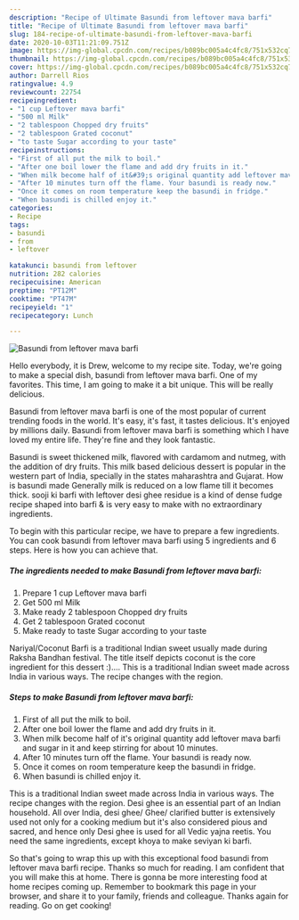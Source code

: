 ```yaml
---
description: "Recipe of Ultimate Basundi from leftover mava barfi"
title: "Recipe of Ultimate Basundi from leftover mava barfi"
slug: 184-recipe-of-ultimate-basundi-from-leftover-mava-barfi
date: 2020-10-03T11:21:09.751Z
image: https://img-global.cpcdn.com/recipes/b089bc005a4c4fc8/751x532cq70/basundi-from-leftover-mava-barfi-recipe-main-photo.jpg
thumbnail: https://img-global.cpcdn.com/recipes/b089bc005a4c4fc8/751x532cq70/basundi-from-leftover-mava-barfi-recipe-main-photo.jpg
cover: https://img-global.cpcdn.com/recipes/b089bc005a4c4fc8/751x532cq70/basundi-from-leftover-mava-barfi-recipe-main-photo.jpg
author: Darrell Rios
ratingvalue: 4.9
reviewcount: 22754
recipeingredient:
- "1 cup Leftover mava barfi"
- "500 ml Milk"
- "2 tablespoon Chopped dry fruits"
- "2 tablespoon Grated coconut"
- "to taste Sugar according to your taste"
recipeinstructions:
- "First of all put the milk to boil."
- "After one boil lower the flame and add dry fruits in it."
- "When milk become half of it&#39;s original quantity add leftover mava barfi and sugar in it and keep stirring for about 10 minutes."
- "After 10 minutes turn off the flame. Your basundi is ready now."
- "Once it comes on room temperature keep the basundi in fridge."
- "When basundi is chilled enjoy it."
categories:
- Recipe
tags:
- basundi
- from
- leftover

katakunci: basundi from leftover 
nutrition: 282 calories
recipecuisine: American
preptime: "PT12M"
cooktime: "PT47M"
recipeyield: "1"
recipecategory: Lunch

---
```



![Basundi from leftover mava barfi](https://img-global.cpcdn.com/recipes/b089bc005a4c4fc8/751x532cq70/basundi-from-leftover-mava-barfi-recipe-main-photo.jpg)

Hello everybody, it is Drew, welcome to my recipe site. Today, we're going to make a special dish, basundi from leftover mava barfi. One of my favorites. This time, I am going to make it a bit unique. This will be really delicious.

Basundi from leftover mava barfi is one of the most popular of current trending foods in the world. It's easy, it's fast, it tastes delicious. It's enjoyed by millions daily. Basundi from leftover mava barfi is something which I have loved my entire life. They're fine and they look fantastic.

Basundi is sweet thickened milk, flavored with cardamom and nutmeg, with the addition of dry fruits. This milk based delicious dessert is popular in the western part of India, specially in the states maharashtra and Gujarat. How is basundi made Generally milk is reduced on a low flame till it becomes thick. sooji ki barfi with leftover desi ghee residue is a kind of dense fudge recipe shaped into barfi &amp; is very easy to make with no extraordinary ingredients.


To begin with this particular recipe, we have to prepare a few ingredients. You can cook basundi from leftover mava barfi using 5 ingredients and 6 steps. Here is how you can achieve that.

<!--inarticleads1-->

##### The ingredients needed to make Basundi from leftover mava barfi:

1. Prepare 1 cup Leftover mava barfi
1. Get 500 ml Milk
1. Make ready 2 tablespoon Chopped dry fruits
1. Get 2 tablespoon Grated coconut
1. Make ready to taste Sugar according to your taste


Nariyal/Coconut Barfi is a traditional Indian sweet usually made during Raksha Bandhan festival. The title itself depicts coconut is the core ingredient for this dessert :)…. This is a traditional Indian sweet made across India in various ways. The recipe changes with the region. 

<!--inarticleads2-->

##### Steps to make Basundi from leftover mava barfi:

1. First of all put the milk to boil.
1. After one boil lower the flame and add dry fruits in it.
1. When milk become half of it&#39;s original quantity add leftover mava barfi and sugar in it and keep stirring for about 10 minutes.
1. After 10 minutes turn off the flame. Your basundi is ready now.
1. Once it comes on room temperature keep the basundi in fridge.
1. When basundi is chilled enjoy it.


This is a traditional Indian sweet made across India in various ways. The recipe changes with the region. Desi ghee is an essential part of an Indian household. All over India, desi ghee/ Ghee/ clarified butter is extensively used not only for a cooking medium but it&#39;s also considered pious and sacred, and hence only Desi ghee is used for all Vedic yajna reetis. You need the same ingredients, except khoya to make seviyan ki barfi. 

So that's going to wrap this up with this exceptional food basundi from leftover mava barfi recipe. Thanks so much for reading. I am confident that you will make this at home. There is gonna be more interesting food at home recipes coming up. Remember to bookmark this page in your browser, and share it to your family, friends and colleague. Thanks again for reading. Go on get cooking!
